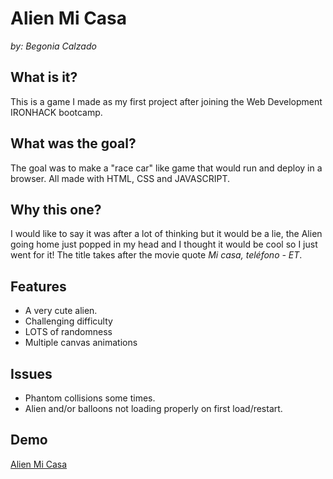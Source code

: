 # Alien Mi Casa

_by: Begonia Calzado_

## What is it?

This is a game I made as my first project after joining the Web Development IRONHACK bootcamp.

## What was the goal?

The goal was to make a "race car" like game that would run and deploy in a browser. All made with HTML, CSS and JAVASCRIPT.

## Why this one?

I would like to say it was after a lot of thinking but it would be a lie, the Alien going home just popped in my head and I thought it would be cool so I just went for it!
The title takes after the movie quote _Mi casa, teléfono - ET_.

## Features

- A very cute alien.
- Challenging difficulty
- LOTS of randomness
- Multiple canvas animations

## Issues

- Phantom collisions some times.
- Alien and/or balloons not loading properly on first load/restart.

## Demo

[Alien Mi Casa](https://begoczb.github.io/Alien-Mi-Casa/ "Alien Mi Casa")
